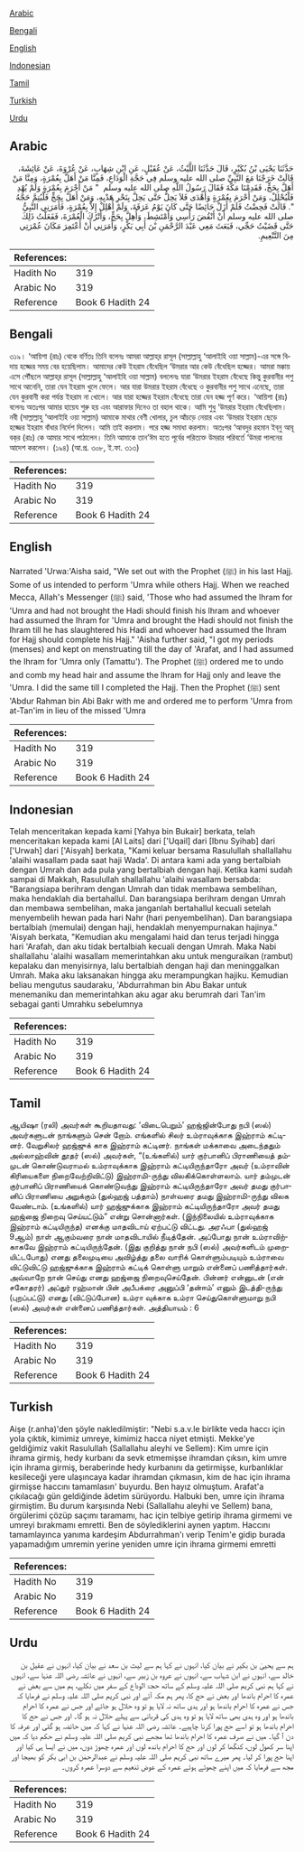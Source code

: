 [Arabic](#arabic)

[Bengali](#bengali)

[English](#english)

[Indonesian](#indonesian)

[Tamil](#tamil)

[Turkish](#turkish)

[Urdu](#urdu)

## Arabic


<div dir="rtl" lang="ar" style={{fontSize:'larger',backgroundColor:'#f8f9fa',padding:20}}>
حَدَّثَنَا يَحْيَى بْنُ بُكَيْرٍ، قَالَ حَدَّثَنَا اللَّيْثُ، عَنْ عُقَيْلٍ، عَنِ ابْنِ شِهَابٍ، عَنْ عُرْوَةَ، عَنْ عَائِشَةَ، قَالَتْ خَرَجْنَا مَعَ النَّبِيِّ صلى الله عليه وسلم فِي حَجَّةِ الْوَدَاعِ، فَمِنَّا مَنْ أَهَلَّ بِعُمْرَةٍ، وَمِنَّا مَنْ أَهَلَّ بِحَجٍّ، فَقَدِمْنَا مَكَّةَ فَقَالَ رَسُولُ اللَّهِ صلى الله عليه وسلم ‏ "‏ مَنْ أَحْرَمَ بِعُمْرَةٍ وَلَمْ يُهْدِ فَلْيُحْلِلْ، وَمَنْ أَحْرَمَ بِعُمْرَةٍ وَأَهْدَى فَلاَ يَحِلُّ حَتَّى يَحِلَّ بِنَحْرِ هَدْيِهِ، وَمَنْ أَهَلَّ بِحَجٍّ فَلْيُتِمَّ حَجَّهُ ‏"‏‏.‏ قَالَتْ فَحِضْتُ فَلَمْ أَزَلْ حَائِضًا حَتَّى كَانَ يَوْمُ عَرَفَةَ، وَلَمْ أُهْلِلْ إِلاَّ بِعُمْرَةٍ، فَأَمَرَنِي النَّبِيُّ صلى الله عليه وسلم أَنْ أَنْقُضَ رَأْسِي وَأَمْتَشِطَ، وَأُهِلَّ بِحَجٍّ، وَأَتْرُكَ الْعُمْرَةَ، فَفَعَلْتُ ذَلِكَ حَتَّى قَضَيْتُ حَجِّي، فَبَعَثَ مَعِي عَبْدَ الرَّحْمَنِ بْنَ أَبِي بَكْرٍ، وَأَمَرَنِي أَنْ أَعْتَمِرَ مَكَانَ عُمْرَتِي مِنَ التَّنْعِيمِ‏.‏
</div>
<div style={{backgroundColor:'#f8f9fa',padding:20, marginBottom: 10}}><table> <thead> <tr> <th>References:</th> <th></th> </tr> </thead> <tbody><tr><td>Hadith No</td><td>319</td></tr><tr><td>Arabic No</td><td>319</td></tr><tr><td>Reference</td><td>Book 6 Hadith 24</td></tr></tbody></table></div>

## Bengali


<div dir="ltr" lang="bn" style={{fontSize:'larger',backgroundColor:'#f8f9fa',padding:20}}>
৩১৯। ‘আয়িশা (রাঃ) থেকে বর্ণিতঃ তিনি বলেনঃ আমরা আল্লাহ্‌র রাসূল (সাল্লাল্লাহু ‘আলাইহি ওয়া সাল্লাম)-এর সঙ্গে বিদায় হজ্জের সময় বের হয়েছিলাম। আমাদের কেউ ইহরাম বেঁধেছিল ‘উমরার আর কেউ বেঁধেছিল হজ্জের। আমরা মক্কায় এসে পৌঁছলে আল্লাহ্‌র রাসূল (সাল্লাল্লাহু ‘আলাইহি ওয়া সাল্লাম) বললেনঃ যারা ‘উমরার ইহরাম বেঁধেছে কিন্তু কুরবানীর পশু সাথে আনেনি, তারা যেন ইহরাম খুলে ফেলে। আর যারা উমরার ইহরাম বেঁধেছে ও কুরবানীর পশু সাথে এনেছে, তারা যেন কুরবানী করা পর্যন্ত ইহরাম না খোলে। আর যারা হজ্জের ইহরাম বেঁধেছে তারা যেন হজ্জ পূর্ণ করে। ‘আয়িশা (রাঃ) বলেনঃ অতঃপর আমার হায়েয শুরু হয় এবং আরাফার দিনেও তা বহাল থাকে। আমি শুধু ‘উমরার ইহরাম বেঁধেছিলাম। নবী (সাল্লাল্লাহু ‘আলাইহি ওয়া সাল্লাম) আমাকে মাথার বেণী খোলার, চুল আঁচড়ে নেয়ার এবং ‘উমরার ইহরাম ছেড়ে হজ্জের ইহরাম বাঁধার নির্দেশ দিলেন। আমি তাই করলাম। পরে হজ্জ সমাধা করলাম। অতঃপর ‘আবদুর রহমান ইব্‌নু আবূ বক্‌র (রাঃ) কে আমার সাথে পাঠালেন। তিনি আমাকে তান’ঈম হতে পূর্বের পরিত্যক্ত উমরার পরিবর্তে ‘উমরা পালনের আদেশ করলেন। (১৯৪) (আ.প্র. ৩০৮, ই.ফা. ৩১৩)
</div>
<div style={{backgroundColor:'#f8f9fa',padding:20, marginBottom: 10}}><table> <thead> <tr> <th>References:</th> <th></th> </tr> </thead> <tbody><tr><td>Hadith No</td><td>319</td></tr><tr><td>Arabic No</td><td>319</td></tr><tr><td>Reference</td><td>Book 6 Hadith 24</td></tr></tbody></table></div>

## English


<div dir="ltr" lang="en" style={{fontSize:'larger',backgroundColor:'#f8f9fa',padding:20}}>
Narrated 'Urwa:'Aisha said, "We set out with the Prophet (ﷺ) in his last Hajj. Some of us intended to perform 'Umra while others Hajj. When we reached Mecca, Allah's Messenger (ﷺ) said, 'Those who had assumed the lhram for 'Umra and had not brought the Hadi should finish his lhram and whoever had assumed the Ihram for 'Umra and brought the Hadi should not finish the Ihram till he has slaughtered his Hadi and whoever had assumed the lhram for Hajj should complete his Hajj." 'Aisha further said, "I got my periods (menses) and kept on menstruating till the day of 'Arafat, and I had assumed the Ihram for 'Umra only (Tamattu'). The Prophet (ﷺ) ordered me to undo and comb my head hair and assume the lhram for Hajj only and leave the 'Umra. I did the same till I completed the Hajj. Then the Prophet (ﷺ) sent 'Abdur Rahman bin Abi Bakr with me and ordered me to perform 'Umra from at-Tan'im in lieu of the missed 'Umra
</div>
<div style={{backgroundColor:'#f8f9fa',padding:20, marginBottom: 10}}><table> <thead> <tr> <th>References:</th> <th></th> </tr> </thead> <tbody><tr><td>Hadith No</td><td>319</td></tr><tr><td>Arabic No</td><td>319</td></tr><tr><td>Reference</td><td>Book 6 Hadith 24</td></tr></tbody></table></div>

## Indonesian


<div dir="ltr" lang="id" style={{fontSize:'larger',backgroundColor:'#f8f9fa',padding:20}}>
Telah menceritakan kepada kami [Yahya bin Bukair] berkata, telah menceritakan kepada kami [Al Laits] dari ['Uqail] dari [Ibnu Syihab] dari ['Urwah] dari ['Aisyah] berkata, "Kami keluar bersama Rasulullah shallallahu 'alaihi wasallam pada saat haji Wada'. Di antara kami ada yang bertalbiah dengan Umrah dan ada pula yang bertalbiah dengan haji. Ketika kami sudah sampai di Makkah, Rasulullah shallallahu 'alaihi wasallam bersabda: "Barangsiapa berihram dengan Umrah dan tidak membawa sembelihan, maka hendaklah dia bertahallul. Dan barangsiapa berihram dengan Umrah dan membawa sembelihan, maka janganlah bertahallul kecuali setelah menyembelih hewan pada hari Nahr (hari penyembelihan). Dan barangsiapa bertalbiah (memulai) dengan haji, hendaklah menyempurnakan hajinya." 'Aisyah berkata, "Kemudian aku mengalami haid dan terus terjadi hingga hari 'Arafah, dan aku tidak bertalbiah kecuali dengan Umrah. Maka Nabi shallallahu 'alaihi wasallam memerintahkan aku untuk menguraikan (rambut) kepalaku dan menyisirnya, lalu bertalbiah dengan haji dan meninggalkan Umrah. Maka aku laksanakan hingga aku merampungkan hajiku. Kemudian beliau mengutus saudaraku, 'Abdurrahman bin Abu Bakar untuk menemaniku dan memerintahkan aku agar aku berumrah dari Tan'im sebagai ganti Umrahku sebelumnya
</div>
<div style={{backgroundColor:'#f8f9fa',padding:20, marginBottom: 10}}><table> <thead> <tr> <th>References:</th> <th></th> </tr> </thead> <tbody><tr><td>Hadith No</td><td>319</td></tr><tr><td>Arabic No</td><td>319</td></tr><tr><td>Reference</td><td>Book 6 Hadith 24</td></tr></tbody></table></div>

## Tamil


<div dir="ltr" lang="ta" style={{fontSize:'larger',backgroundColor:'#f8f9fa',padding:20}}>
ஆயிஷா (ரலி) அவர்கள் கூறியதாவது: ‘விடைபெறும்’ ஹஜ்ஜின்போது நபி (ஸல்) அவர்களுடன் நாங்களும் சென் றோம். எங்களில் சிலர் உம்ராவுக்காக இஹ்ராம் கட்டினர். வேறுசிலர் ஹஜ்ஜுக் காக இஹ்ராம் கட்டினர். நாங்கள் மக்காவை அடைந்ததும் அல்லாஹ்வின் தூதர் (ஸல்) அவர்கள், “(உங்களில்) யார் குர்பானிப் பிராணியைத் தம்முடன் கொண்டுவராமல் உம்ராவுக்காக இஹ்ராம் கட்டியிருந்தாரோ அவர் (உம்ராவின் கிரியைகளை நிறைவேற்றிவிட்டு) இஹ்ராமி-ருந்து விலகிக்கொள்ளலாம். யார் தம்முடன் குர்பானிப் பிராணியைக் கொண்டுவந்து இஹ்ராம் கட்டியிருந்தாரோ அவர் தமது குர்பானிப் பிராணியை அறுக்கும் (துல்ஹஜ் பத்தாம்) நாள்வரை தமது இஹ்ராமி-ருந்து விலக வேண்டாம். (உங்களில்) யார் ஹஜ்ஜுக்காக இஹ்ராம் கட்டியிருந்தாரோ அவர் தமது ஹஜ்ஜை நிறைவு செய்யட்டும்” என்று சொன்னார்கள். (இந்நிலையில் உம்ராவுக்காக இஹ்ராம் கட்டியிருந்த) எனக்கு மாதவிடாய் ஏற்பட்டு விட்டது. அரஃபா (துல்ஹஜ் 9ஆம்) நாள் ஆகும்வரை நான் மாதவிடாயில் நீடித்தேன். அப்போது நான் உம்ராவிற்காகவே இஹ்ராம் கட்டியிருந்தேன். (இது குறித்து நான் நபி (ஸல்) அவர்களிடம் முறையிட்டபோது) எனது தலைமுடியை அவிழ்த்து தலை வாரிக் கொள்ளும்படியும் உம்ராவை விட்டுவிட்டு ஹஜ்ஜுக்காக இஹ்ராம் கட்டிக் கொள்ளு மாறும் என்னைப் பணித்தார்கள். அவ்வாறே நான் செய்து எனது ஹஜ்ஜை நிறைவுசெய்தேன். பின்னர் என்னுடன் (என் சகோதரர்) அப்துர் ரஹ்மான் பின் அபீபக்ரை அனுப்பி ‘தன்ஈம்’ எனும் இடத்தி-ருந்து (புறப்பட்டு) எனது (விட்டுப்போன) உம்ரா வுக்காக உம்ரா செய்துகொள்ளுமாறு நபி (ஸல்) அவர்கள் என்னைப் பணித்தார்கள். அத்தியாயம் : 6
</div>
<div style={{backgroundColor:'#f8f9fa',padding:20, marginBottom: 10}}><table> <thead> <tr> <th>References:</th> <th></th> </tr> </thead> <tbody><tr><td>Hadith No</td><td>319</td></tr><tr><td>Arabic No</td><td>319</td></tr><tr><td>Reference</td><td>Book 6 Hadith 24</td></tr></tbody></table></div>

## Turkish


<div dir="ltr" lang="tr" style={{fontSize:'larger',backgroundColor:'#f8f9fa',padding:20}}>
Aişe (r.anha)'den şöyle nakledilmiştir: "Nebi s.a.v.le birlikte veda haccı için yola çıktık, kimimiz umreye, kimimiz hacca niyet etmişti. Mekke'ye geldiğimiz vakit Rasulullah (Sallallahu aleyhi ve Sellem): Kim umre için ihrama girmiş, hedy kurbanı da sevk etmemişse ihramdan çıksın, kim umre için ihrama girmiş, beraberinde hedy kurbanını da getirmişse, kurbanlıklar kesileceği yere ulaşıncaya kadar ihramdan çıkmasın, kim de hac için ihrama girmişse haccını tamamlasın' buyurdu. Ben hayız olmuştum. Arafat'a çıkılacağı gün geldiğinde âdetim sürüyordu. Halbuki ben, umre için ihrama girmiştim. Bu durum karşısında Nebi (Sallallahu aleyhi ve Sellem) bana, örgülerimi çözüp saçımı taramamı, hac için telbiye getirip ihrama girmemi ve umreyi bırakmamı emretti. Ben de söylediklerini aynen yaptım. Haccını tamamlayınca yanıma kardeşim Abdurrahman'ı verip Tenim'e gidip burada yapamadığım umremin yerine yeniden umre için ihrama girmemi emretti
</div>
<div style={{backgroundColor:'#f8f9fa',padding:20, marginBottom: 10}}><table> <thead> <tr> <th>References:</th> <th></th> </tr> </thead> <tbody><tr><td>Hadith No</td><td>319</td></tr><tr><td>Arabic No</td><td>319</td></tr><tr><td>Reference</td><td>Book 6 Hadith 24</td></tr></tbody></table></div>

## Urdu


<div dir="rtl" lang="ur" style={{fontSize:'larger',backgroundColor:'#f8f9fa',padding:20}}>
ہم سے یحییٰ بن بکیر نے بیان کیا، انہوں نے کہا ہم سے لیث بن سعد نے بیان کیا، انہوں نے عقیل بن خالد سے، انہوں نے ابن شہاب سے، انہوں نے عروہ بن زبیر سے، انہوں نے عائشہ رضی اللہ عنہا سے، انہوں نے کہا ہم نبی کریم صلی اللہ علیہ وسلم کے ساتھ حجۃ الوداع کے سفر میں نکلے، ہم میں سے بعض نے عمرہ کا احرام باندھا اور بعض نے حج کا، پھر ہم مکہ آئے اور نبی کریم صلی اللہ علیہ وسلم نے فرمایا کہ جس نے عمرہ کا احرام باندھا ہو اور ہدی ساتھ نہ لایا ہو تو وہ حلال ہو جائے اور جس نے عمرہ کا احرام باندھا ہو اور وہ ہدی بھی ساتھ لایا ہو تو وہ ہدی کی قربانی سے پہلے حلال نہ ہو گا۔ اور جس نے حج کا احرام باندھا ہو تو اسے حج پورا کرنا چاہیے۔ عائشہ رضی اللہ عنہا نے کہا کہ میں حائضہ ہو گئی اور عرفہ کا دن آ گیا۔ میں نے صرف عمرہ کا احرام باندھا تھا مجھے نبی کریم صلی اللہ علیہ وسلم نے حکم دیا کہ میں اپنا سر کھول لوں، کنگھا کر لوں اور حج کا احرام باندھ لوں اور عمرہ چھوڑ دوں، میں نے ایسا ہی کیا اور اپنا حج پورا کر لیا۔ پھر میرے ساتھ نبی کریم صلی اللہ علیہ وسلم نے عبدالرحمٰن بن ابی بکر کو بھیجا اور مجھ سے فرمایا کہ میں اپنے چھوٹے ہوئے عمرہ کے عوض تنعیم سے دوسرا عمرہ کروں۔
</div>
<div style={{backgroundColor:'#f8f9fa',padding:20, marginBottom: 10}}><table> <thead> <tr> <th>References:</th> <th></th> </tr> </thead> <tbody><tr><td>Hadith No</td><td>319</td></tr><tr><td>Arabic No</td><td>319</td></tr><tr><td>Reference</td><td>Book 6 Hadith 24</td></tr></tbody></table></div>